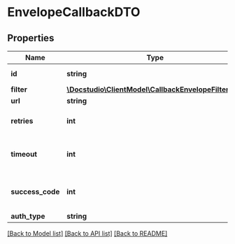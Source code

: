 # EnvelopeCallbackDTO

## Properties
Name | Type | Description | Notes
------------ | ------------- | ------------- | -------------
**id** | **string** | Envelope callback ID | [optional] 
**filter** | [**\Docstudio\ClientModel\CallbackEnvelopeFilterDTO**](CallbackEnvelopeFilterDTO.md) |  | [optional] 
**url** | **string** | Callback url | [optional] 
**retries** | **int** | Retries count, 0 &lt; X &lt;&#x3D; 10 | [optional] 
**timeout** | **int** | Request timeout (ms), 100 &lt; X &lt; 60000 | [optional] 
**success_code** | **int** | Http response success code | [optional] [default to 200]
**auth_type** | **string** | Auth type | [optional] 

[[Back to Model list]](../../README.md#documentation-for-models) [[Back to API list]](../../README.md#documentation-for-api-endpoints) [[Back to README]](../../README.md)

